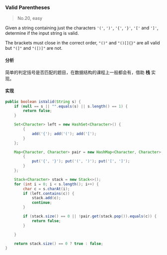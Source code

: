 ### Valid Parentheses

> No.20, easy

Given a string containing just the characters `'('`, `')'`, `'{'`, `'}'`, `'['` and `']'`, determine if the input string is valid.

The brackets must close in the correct order, `"()"` and `"()[]{}"` are all valid but `"(]"` and `"([)]"` are not.

#### 分析

简单的判定括号是否匹配的题目，在数据结构的课程上一般都会有，借助 __栈__ 实现。

#### 实现

```java
public boolean isValid(String s) {
    if (null == s || "".equals(s) || s.length() == 1) {
        return false;
    }

    Set<Character> left = new HashSet<Character>() {
        {
            add('{'); add('('); add('[');
        }
    };

    Map<Character, Character> pair = new HashMap<Character, Character>() {
        {
            put('{', '}'); put('(', ')'); put('[', ']');
        }
    };

    Stack<Character> stack = new Stack<>();
    for (int i = 0; i < s.length(); i++) {
        char c = s.charAt(i);
        if (left.contains(c)) {
            stack.add(c);
            continue;
        }

        if (stack.size() == 0 || !pair.get(stack.pop()).equals(c)) {
            return false;
        }

    }

    return stack.size() == 0 ? true : false;
}
```
